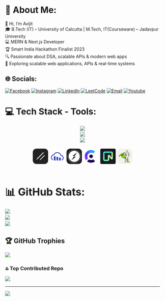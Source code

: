 # 💫 About Me:
👋 Hi, I’m Avijit<br>
🎓 B.Tech (IT) – University of Calcutta | M.Tech, IT(Courseware) – Jadavpur University<br>
💻 MERN & Next.js Developer<br> 🏆 Smart India Hackathon Finalist 2023<br>🔍 Passionate about DSA, scalable APIs & modern web apps<br>
🚀 Exploring scalable web applications, APIs & real-time systems

## 🌐 Socials:

[![Facebook](https://img.shields.io/badge/Facebook-%231877F2.svg?logo=Facebook&logoColor=white)](https://www.facebook.com/avijit.hira.332/) [![Instagram](https://img.shields.io/badge/Instagram-%23E4405F.svg?logo=Instagram&logoColor=white)](https://www.instagram.com/avijit.hira.332) [![LinkedIn](https://img.shields.io/badge/LinkedIn-%230077B5.svg?logo=linkedin&logoColor=white)](https://www.linkedin.com/in/avijit-hira-819a99258/) [![LeetCode](https://img.shields.io/badge/LeetCode-%23FFA116.svg?logo=LeetCode&logoColor=white)](https://leetcode.com/Avijit_Hira/) [![Email](https://img.shields.io/badge/Email-%23D14836.svg?logo=Gmail&logoColor=white)](mailto:avijithira55@gmail.com) [![Youtube](https://img.shields.io/badge/Youtube-%23E4405F.svg?logo=Youtube&logoColor=white)](https://www.youtube.com/@DevWaveDiaries)

# 💻 Tech Stack - Tools:

<div align="center">
    <img src="https://skillicons.dev/icons?i=react,mongodb,nodejs,expressjs,html,css,javascript,c" /><br>
    <img src="https://skillicons.dev/icons?i=cpp,python,bootstrap,tailwindcss,firebase,nextjs,typescript" /><br>
    <img src="https://skillicons.dev/icons?i=vscode,git,github,redux,figma,prisma" /><br>
</div><br>

<div style="font-size: larger;">

<div style="display: flex; gap: 5px; justify-content: center;">

<img src="./images/shadcnui.png" height="50" alt="JWT logo" />

<img src="./images/cloudinary.png" height="50" alt="JWT logo" />

<img src="./images/socketio.png" height="50" alt="JWT logo" />

<img src="./images/clerk.png" height="50" alt="socketio logo" />

<img src="./images/neondb.png" height="50" alt="socketio logo" />

<img src="./images/gsap.png" height="50" alt="socketio logo" />
</div><br>


# 📊 GitHub Stats:
![](https://github-readme-stats.vercel.app/api?username=Avijit200318&theme=dark&hide_border=false&include_all_commits=false&count_private=true)<br/>
![](https://github-readme-streak-stats.herokuapp.com/?user=Avijit200318&theme=dark&hide_border=false)<br/>
![](https://github-readme-stats.vercel.app/api/top-langs/?username=Avijit200318&theme=dark&hide_border=false&include_all_commits=false&count_private=true&layout=compact)
</div>

## 🏆 GitHub Trophies
![](https://github-profile-trophy.vercel.app/?username=Avijit200318&theme=radical&no-frame=false&no-bg=true&margin-w=4)

### 🔝 Top Contributed Repo
![](https://github-contributor-stats.vercel.app/api?username=Avijit200318&limit=5&theme=dark&combine_all_yearly_contributions=true)

---
[![](https://visitcount.itsvg.in/api?id=Avijit200318&icon=0&color=0)](https://visitcount.itsvg.in)
